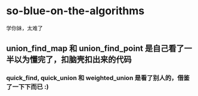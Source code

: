 # so-blue-on-the-algorithms
学你妹，太难了

## union_find_map 和 union_find_point 是自己看了一半以为懂完了，扣脑壳扣出来的代码

### quick_find, quick_union 和 weighted_union 是看了别人的，借鉴了一下下而已 :)